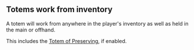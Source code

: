 ## Totems work from inventory

A totem will work from anywhere in the player's inventory as well as held in the main or offhand.

This includes the [Totem of Preserving](CHARM_FEATURES_URL#totem_of_preserving), if enabled.
